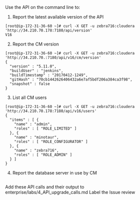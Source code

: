 Use the API on the command line to:  
  
1. Report the latest available version of the API  
```
[root@ip-172-31-36-60 ~]# curl -X GET -u zebra716:cloudera 'http://34.210.70.178:7180/api/version'
V16
```  

2. Report the CM version  
```
[root@ip-172-31-36-60 ~]# curl -X GET -u zebra716:cloudera 'http://34.210.70.:7180/api/v16/cm/version'
{
  "version" : "5.11.0",
  "buildUser" : "jenkins",
  "buildTimestamp" : "20170412-1249",
  "gitHash" : "70cb1442626406432a6e7af5bdf206a384ca3f98",
  "snapshot" : false
}
```  

3. List all CM users  
```
[root@ip-172-31-36-60 ~]# curl -X GET -u zebra716:cloudera 'http://34.210.70.178:7180/api/v16/users'
{
  "items" : [ {
    "name" : "admin",
    "roles" : [ "ROLE_LIMITED" ]
  }, {
    "name" : "minotaur",
    "roles" : [ "ROLE_CONFIGURATOR" ]
  }, {
    "name" : "zebra716",
    "roles" : [ "ROLE_ADMIN" ]
  } ]
}
```  

4. Report the database server in use by CM  
```

```  

Add these API calls and their output to enterprise/labs/4_API_upgrade_calls.md
Label the Issue review
